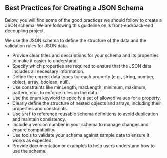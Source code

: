 ## Best Practices for Creating a JSON Schema

Below, you will find some of the good practices we should follow to create a JSON schema. 
We are following this guideline on ls front-end/back-end decoupling project.

We use the JSON schema to define the structure of the data and the validation rules for JSON data. 

* Provide clear titles and descriptions for your schema and its properties to make it easier to understand.
* Specify which properties are required to ensure that the JSON data includes all necessary information.
* Define the correct data types for each property (e.g., string, number, object, array, boolean, null).
* Use constraints like minLength, maxLength, minimum, maximum, pattern, etc., to enforce rules on the data.
* Use the enum keyword to specify a set of allowed values for a property.
* Clearly define the structure of nested objects and arrays, including their properties and constraints.
* Use `$ref` to reference reusable schema definitions to avoid duplication and maintain consistency.
* Include a version number in your schema to manage changes and ensure compatibility.
* Use tools to validate your schema against sample data to ensure it works as expected.
* Provide documentation or examples to help users understand how to use the schema.